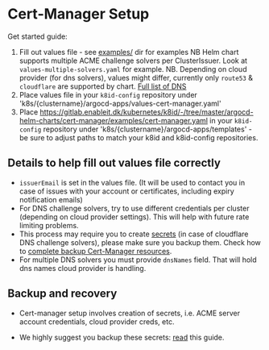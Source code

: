 # Cert-Manager Setup

Get started guide:

1. Fill out values file -  see
[examples/](https://gitlab.enableit.dk/kubernetes/k8id/-/tree/master/argocd-helm-charts/cert-manager/examples)
dir for examples NB
Helm chart supports multiple ACME challenge solvers per ClusterIssuer.
Look at `values-multiple-solvers.yaml` for example.
NB. Depending on cloud provider (for dns solvers), values might differ,
currently only `route53` & `cloudflare` are supported by chart.
[Full list of DNS](https://cert-manager.io/docs/configuration/acme/dns01/)
2. Place values file in your `k8id-config` repository under 'k8s/{clustername}/argocd-apps/values-cert-manager.yaml'
3. Place
<https://gitlab.enableit.dk/kubernetes/k8id/-/tree/master/argocd-helm-charts/cert-manager/examples/cert-manager.yaml>
in your `k8id-config` repository under 'k8s/{clustername}/argocd-apps/templates' -
be sure to adjust paths to match your k8id and k8id-config repositories.

## Details to help fill out values file correctly

- `issuerEmail` is set in the values file.
(It will be used to contact you in case of issues with your account
or certificates, including expiry notification emails)
- For DNS challenge solvers, try to use different credentials per cluster (depending on cloud provider settings).
This will help with future rate limiting problems.
- This process may require you to create
[secrets](https://kubernetes.io/docs/tasks/configmap-secret/managing-secret-using-kubectl/)
(in case of cloudflare DNS challenge solvers),
please make sure you backup them.
Check how to [complete backup Cert-Manager resources](https://cert-manager.io/docs/tutorials/backup/).
- For multiple DNS solvers you must provide `dnsNames` field. That will hold dns names cloud provider is handling.

## Backup and recovery

- Cert-manager setup involves creation of secrets, i.e. ACME server account credentials, cloud provider creds, etc.
<!-- markdownlint-disable -->
- We highly suggest you backup these secrets:
[read](https://gitlab.enableit.dk/kubernetes/k8id/-/blob/master/argocd-helm-charts/sealed-secrets/README.md#how-to-backup-and-restore-sealed-secrets)
this guide.
<!-- markdownlint-enable -->